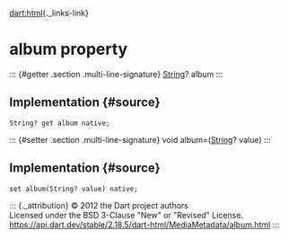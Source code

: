 [dart:html](../../dart-html/dart-html-library){._links-link}

album property
==============

::: {#getter .section .multi-line-signature}
[String](../../dart-core/string-class)? album
:::

Implementation {#source}
--------------

``` {.language-dart data-language="dart"}
String? get album native;
```

::: {#setter .section .multi-line-signature}
void album=([String](../../dart-core/string-class)? value)
:::

Implementation {#source}
--------------

``` {.language-dart data-language="dart"}
set album(String? value) native;
```

::: {._attribution}
© 2012 the Dart project authors\
Licensed under the BSD 3-Clause \"New\" or \"Revised\" License.\
<https://api.dart.dev/stable/2.18.5/dart-html/MediaMetadata/album.html>
:::

